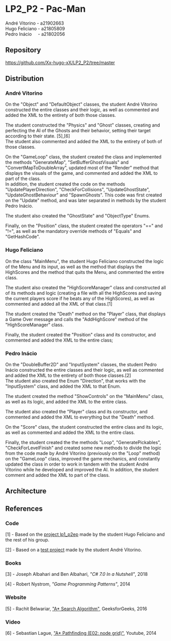# LP2_P2 - Pac-Man

André Vitorino - a21902663  
Hugo Feliciano - a21805809  
Pedro Inácio &nbsp; &nbsp; - a21802056

## Repository

<https://github.com/Xx-hugo-xX/LP2_P2/tree/master>

## Distribution

### André Vitorino

On the "Object" and "DefaultObject" classes, the student André Vitorino
constructed the entire classes and their logic, as well as commented and added
the XML to the entirety of both those classes.

The student constructed the "Physics" and "Ghost" classes, creating and
perfecting the AI of the Ghosts and their behavior, setting their target
according to their state. [5],[6]  
The student also commented and added the XML to the entirety of both of those
classes.

On the "GameLoop" class, the student created the class and implemented the
methods "GenerateMap", "SetBufferGhostVisuals" and "ConvertMapToDoubleArray",
updated most of the "Render" method that displays the visuals of the game,
and commented and added the XML to part of the class.  
In addition, the student created the code on the methods
"UpdatePlayerDirection", "CheckForCollisions", "UpdateGhostState",
"UpdateGhostBehaviour" and "SpawnGhosts". This code was first created on the
"Update" method, and was later separated in methods by the student
Pedro Inácio.

The student also created the "GhostState" and "ObjectType" Enums.

Finally, on the "Position" class, the student created the operators "==" and
"!=", as well as the mandatory override methods of "Equals" and "GetHashCode".

### Hugo Feliciano

On the class "MainMenu", the student Hugo Feliciano constructed the logic of
the Menu and its input, as well as the method that displays the HighScores and
the method that quits the Menu, and commented the entire class.

The student also created the "HighScoreManager" class and constructed all of
its methods and logic (creating a file with all the HighScores and saving the
current players score if he beats any of the HighScores), as well as commented
and added all the XML of that class.[1]

The student created the "Death" method on the "Player" class, that displays a
Game Over message and calls the "AddHighScore" method of the "HighScoreManager"
class.

Finally, the student created the "Position" class and its constructor, and
commented and added the XML to the entire class;

### Pedro Inácio

On the "DoubleBuffer2D" and "InputSystem" classes, the student Pedro Inácio
constructed the entire classes and their logic, as well as commented and added
the XML to the entirety of both those classes.[2]  
The student also created the Enum "Direction", that works with the
"InputSystem" class, and added the XML to that Enum.

The student created the method "ShowControls" on the "MainMenu" class,
as well as its logic, and added the XML to the entire class.

The student also created the "Player" class and its constructor,
and commented and added the XML to everything but the "Death" method.

On the "Score" class, the student constructed the entire class and its logic,
as well as commented and added the XML to the entire class.

Finally, the student created the the methods "Loop", "GeneratePickables",
"CheckForLevelFinish" and created some new methods to divide the logic from the
code made by André Vitorino (previously on the "Loop" method) on the
"GameLoop" class, improved the game mechanics, and constantly updated the class
in order to work in tandem with the student André Vitorino while he developed
and improved the AI. In addition, the student comment and added the XML to part
of the class.

## Architecture

## References

### Code

[1] - Based on the
[project lp1_p2ep](https://github.com/Xx-hugo-xX/lp1_p2ep/tree/master)
made by the student Hugo Feliciano and the rest of his group.

[2] - Based on a
[test project](https://github.com/Freeze88/Aula11)
made by the student André Vitorino.

### Books

[3] - Joseph Albahari and Ben Albahari, *"C# 7.0 In a Nutshell"*, 2018

[4] - Robert Nystrom, *"Game Programming Patterns"*, 2014

### Website

[5] - Rachit Belwariar,
["A* Search Algorithm"](https://www.geeksforgeeks.org/a-search-algorithm/),
GeeksforGeeks, 2016

### Video

[6] - Sebastian Lague,
["A* Pathfinding (E02: node grid)"](https://www.youtube.com/watch?v=nhiFx28e7JY&start=536s), Youtube, 2014
